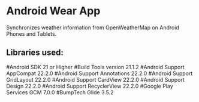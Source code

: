 Android Wear App
===================================

Synchronizes weather information from OpenWeatherMap on Android Phones and Tablets. 

Libraries used:
--------------
#Android SDK 21 or Higher
#Build Tools version 21.1.2
#Android Support AppCompat 22.2.0
#Android Support Annotations 22.2.0
#Android Support GridLayout 22.2.0
#Android Support CardView 22.2.0
#Android Support Design 22.2.0
#Android Support RecyclerView 22.2.0
#Google Play Services GCM 7.0.0
#BumpTech Glide 3.5.2



